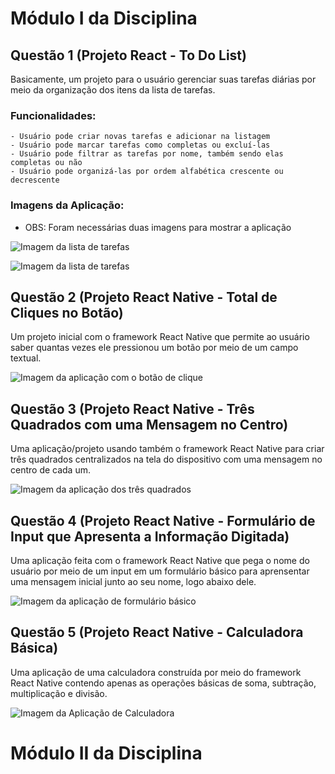 # Módulo I da Disciplina

## Questão 1 (Projeto React - To Do List)

Basicamente, um projeto para o usuário gerenciar suas tarefas diárias por meio da organização dos itens da lista de tarefas.

### Funcionalidades:
    - Usuário pode criar novas tarefas e adicionar na listagem
    - Usuário pode marcar tarefas como completas ou excluí-las
    - Usuário pode filtrar as tarefas por nome, também sendo elas completas ou não
    - Usuário pode organizá-las por ordem alfabética crescente ou decrescente

### Imagens da Aplicação:

- OBS: Foram necessárias duas imagens para mostrar a aplicação

![Imagem da lista de tarefas](Modulo-I/imagens/questao1-todolist.png)

![Imagem da lista de tarefas](Modulo-I/imagens/questao1-todolist-2.png)

## Questão 2 (Projeto React Native - Total de Cliques no Botão)

Um projeto inicial com o framework React Native que permite ao usuário saber quantas vezes ele pressionou um botão por meio de um campo textual.

![Imagem da aplicação com o botão de clique](Modulo-I/imagens/questao2-botaoClicavel.jpg)

## Questão 3 (Projeto React Native - Três Quadrados com uma Mensagem no Centro)

Uma aplicação/projeto usando também o framework React Native para criar três quadrados centralizados na tela do dispositivo com uma mensagem no centro de cada um.

![Imagem da aplicação dos três quadrados](Modulo-I/imagens/questao3-tresQuadrados.png)

## Questão 4 (Projeto React Native - Formulário de Input que Apresenta a Informação Digitada)

Uma aplicação feita com o framework React Native que pega o nome do usuário por meio de um input em um formulário básico para aprensentar uma mensagem inicial junto ao seu nome, logo abaixo dele.

![Imagem da aplicação de formulário básico](Modulo-I/imagens/questao4-inputApresentavel.png)

## Questão 5 (Projeto React Native - Calculadora Básica)

Uma aplicação de uma calculadora construída por meio do framework React Native contendo apenas as operações básicas de soma, subtração, multiplicação e divisão.

![Imagem da Aplicação de Calculadora](Modulo-I/imagens/questao5-calculadora.png)

# Módulo II da Disciplina